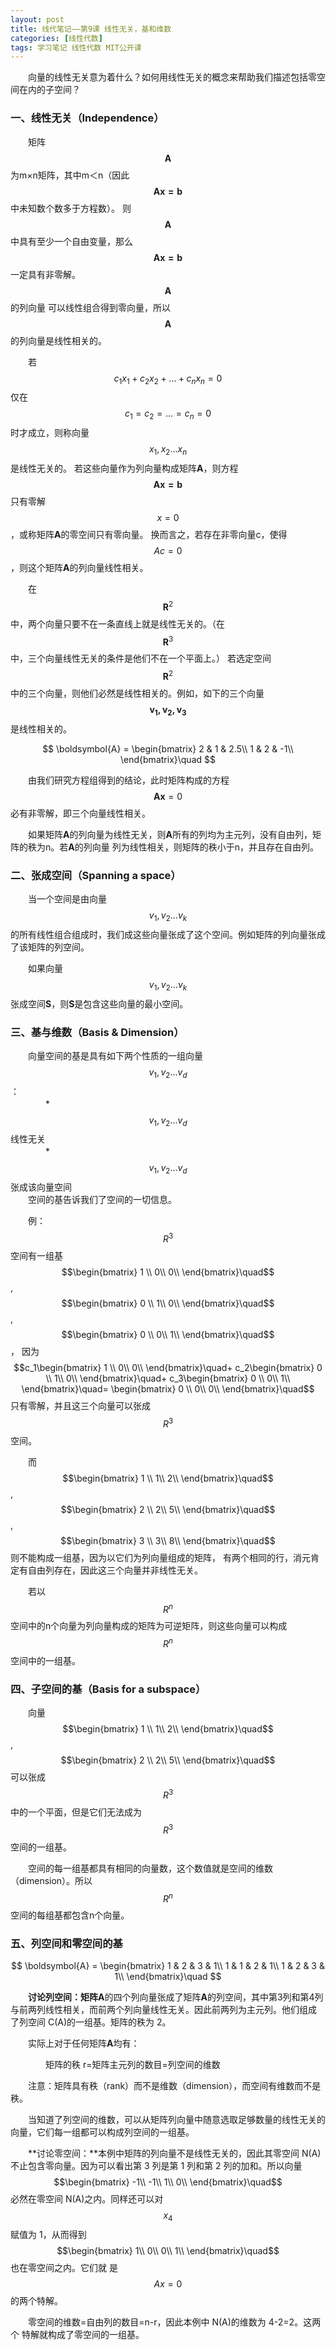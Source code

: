 ```yaml
---
layout: post
title: 线代笔记——第9课 线性无关，基和维数
categories: [线性代数]
tags: 学习笔记 线性代数 MIT公开课
---
```


　　向量的线性无关意为着什么？如何用线性无关的概念来帮助我们描述包括零空间在内的子空间？

### 一、线性无关（Independence）

　　矩阵$$\boldsymbol{A}$$为m×n矩阵，其中m＜n（因此$$\boldsymbol{Ax=b}$$中未知数个数多于方程数）。
则$$\boldsymbol{A}$$中具有至少一个自由变量，那么$$\boldsymbol{Ax=b}$$一定具有非零解。$$\boldsymbol{A}$$的列向量
可以线性组合得到零向量，所以$$\boldsymbol{A}$$的列向量是线性相关的。

　　若$$c_1x_1+c_2x_2+\dots+c_nx_n=0$$仅在$$c_1=c_2=\dots=c_n=0$$时才成立，则称向量$$x_1,x_2\dots x_n$$是线性无关的。
若这些向量作为列向量构成矩阵**A**，则方程$$\boldsymbol{Ax=b}$$只有零解$$x=0$$，或称矩阵**A**的零空间只有零向量。
换而言之，若存在非零向量c，使得$$Ac=0$$，则这个矩阵**A**的列向量线性相关。

　　在$$\boldsymbol{R}^2$$中，两个向量只要不在一条直线上就是线性无关的。（在$$\boldsymbol{R}^3$$中，三个向量线性无关的条件是他们不在一个平面上。）
若选定空间$$\boldsymbol{R}^2$$中的三个向量，则他们必然是线性相关的。例如，如下的三个向量$$\boldsymbol{v_1,v_2,v_3}$$是线性相关的。

$$
\boldsymbol{A} = \begin{bmatrix} 2 & 1 & 2.5\\ 1 & 2 & -1\\ \end{bmatrix}\quad
$$

　　由我们研究方程组得到的结论，此时矩阵构成的方程$$\boldsymbol{Ax}=0$$必有非零解，即三个向量线性相关。

　　如果矩阵**A**的列向量为线性无关，则**A**所有的列均为主元列，没有自由列，矩阵的秩为n。若**A**的列向量
列为线性相关，则矩阵的秩小于n，并且存在自由列。

### 二、张成空间（Spanning a space）

　　当一个空间是由向量$$v_1,v_2...v_k$$的所有线性组合组成时，我们成这些向量张成了这个空间。例如矩阵的列向量张成
了该矩阵的列空间。

　　如果向量$$v_1,v_2...v_k$$张成空间**S**，则**S**是包含这些向量的最小空间。

### 三、基与维数（Basis & Dimension）

　　向量空间的基是具有如下两个性质的一组向量$$v_1,v_2...v_d$$：    
　　　　* $$v_1,v_2...v_d$$线性无关     
　　　　* $$v_1,v_2...v_d$$张成该向量空间   
　　空间的基告诉我们了空间的一切信息。

　　例：$$R^3$$空间有一组基
$$\begin{bmatrix} 1 \\ 0\\ 0\\ \end{bmatrix}\quad$$,
$$\begin{bmatrix} 0 \\ 1\\ 0\\ \end{bmatrix}\quad$$,
$$\begin{bmatrix} 0 \\ 0\\ 1\\ \end{bmatrix}\quad$$，
因为$$c_1\begin{bmatrix} 1 \\ 0\\ 0\\ \end{bmatrix}\quad+
c_2\begin{bmatrix} 0 \\ 1\\ 0\\ \end{bmatrix}\quad+
c_3\begin{bmatrix} 0 \\ 0\\ 1\\ \end{bmatrix}\quad=
\begin{bmatrix} 0 \\ 0\\ 0\\ \end{bmatrix}\quad$$只有零解，并且这三个向量可以张成$$R^3$$空间。

　　而$$\begin{bmatrix} 1 \\ 1\\ 2\\ \end{bmatrix}\quad$$,
$$\begin{bmatrix} 2 \\ 2\\ 5\\ \end{bmatrix}\quad$$,
$$\begin{bmatrix} 3 \\ 3\\ 8\\ \end{bmatrix}\quad$$则不能构成一组基，因为以它们为列向量组成的矩阵，
有两个相同的行，消元肯定有自由列存在，因此这三个向量并非线性无关。

　　若以$$R^n$$空间中的n个向量为列向量构成的矩阵为可逆矩阵，则这些向量可以构成$$R^n$$空间中的一组基。

### 四、子空间的基（Basis for a subspace）

　　向量$$\begin{bmatrix} 1 \\ 1\\ 2\\ \end{bmatrix}\quad$$,
$$\begin{bmatrix} 2 \\ 2\\ 5\\ \end{bmatrix}\quad$$可以张成$$R^3$$中的一个平面，但是它们无法成为$$R^3$$空间的一组基。

　　空间的每一组基都具有相同的向量数，这个数值就是空间的维数（dimension）。所以$$R^n$$空间的每组基都包含n个向量。
　　
### 五、列空间和零空间的基

$$
\boldsymbol{A} = \begin{bmatrix} 1 & 2 & 3 & 1\\ 1 & 1 & 2 & 1\\ 1 & 2 & 3 & 1\\ \end{bmatrix}\quad
$$

　　**讨论列空间：**矩阵**A**的四个列向量张成了矩阵**A**的列空间，其中第3列和第4列与前两列线性相关，而前两个列向量线性无关。因此前两列为主元列。他们组成
了列空间 C(A)的一组基。矩阵的秩为 2。

　　实际上对于任何矩阵**A**均有：

　　　　矩阵的秩 r=矩阵主元列的数目=列空间的维数

　　注意：矩阵具有秩（rank）而不是维数（dimension），而空间有维数而不是秩。

　　当知道了列空间的维数，可以从矩阵列向量中随意选取足够数量的线性无关的向量，它们每一组都可以构成列空间的一组基。

　　**讨论零空间：**本例中矩阵的列向量不是线性无关的，因此其零空间 N(A)不止包含零向量。因为可以看出第 3 列是第 1 列和第 2 列的加和。所以向量
$$\begin{bmatrix} -1\\ -1\\ 1\\ 0\\ \end{bmatrix}\quad$$必然在零空间 N(A)之内。同样还可以对 $$x_4$$ 赋值为 1，从而得到
$$\begin{bmatrix} 1\\ 0\\ 0\\ 1\\ \end{bmatrix}\quad$$也在零空间之内。它们就
是 $$Ax=0$$ 的两个特解。

　　零空间的维数=自由列的数目=n-r，因此本例中 N(A)的维数为 4-2=2。这两个
特解就构成了零空间的一组基。


